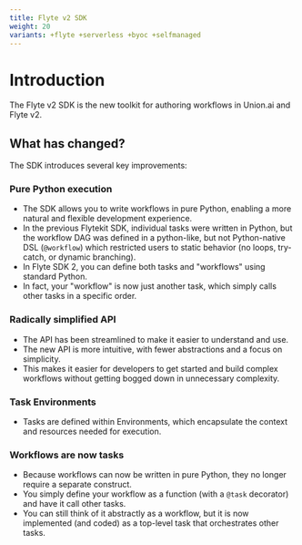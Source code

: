 ```yaml
---
title: Flyte v2 SDK
weight: 20
variants: +flyte +serverless +byoc +selfmanaged
---
```


# Introduction

The Flyte v2 SDK is the new toolkit for authoring workflows in Union.ai and Flyte v2.

## What has changed?

The SDK introduces several key improvements:

### Pure Python execution

* The SDK allows you to write workflows in pure Python, enabling a more natural and flexible development experience.
* In the previous Flytekit SDK, individual tasks were written in Python, but the workflow DAG was defined in a python-like, but not Python-native DSL (`@workflow`) which restricted users to static behavior (no loops, try-catch, or dynamic branching).
* In Flyte SDK 2, you can define both tasks and "workflows" using standard Python.
* In fact, your "workflow" is now just another task, which simply calls other tasks in a specific order.

### Radically simplified API

* The API has been streamlined to make it easier to understand and use.
* The new API is more intuitive, with fewer abstractions and a focus on simplicity.
* This makes it easier for developers to get started and build complex workflows without getting bogged down in unnecessary complexity.

### Task Environments

* Tasks are defined within Environments, which encapsulate the context and resources needed for execution.

### Workflows are now tasks

* Because workflows can now be written in pure Python, they no longer require a separate construct.
* You simply define your workflow as a function (with a `@task` decorator) and have it call other tasks.
* You can still think of it abstractly as a workflow, but it is now implemented (and coded) as a top-level task that orchestrates other tasks.
